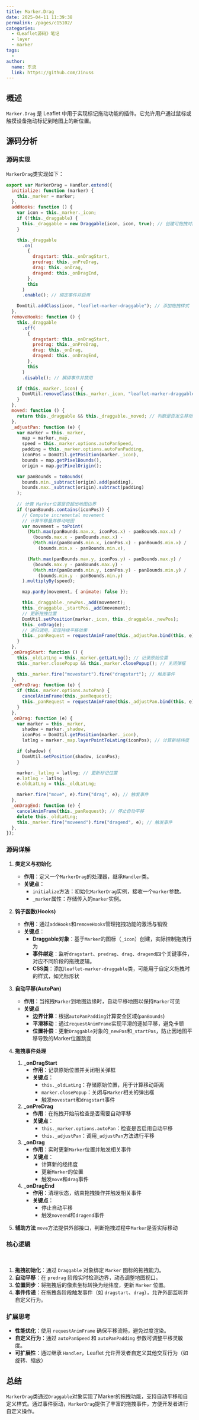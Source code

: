 ```yaml
---
title: Marker.Drag
date: 2025-04-11 11:39:38
permalink: /pages/c15102/
categories:
  - 《Leaflet源码》笔记
  - layer
  - marker
tags:
  -
author:
  name: 东流
  link: https://github.com/Jinuss
---
```


## 概述

`Marker.Drag` 是 Leaflet 中用于实现标记拖动功能的插件。它允许用户通过鼠标或触摸设备拖动标记到地图上的新位置。

## 源码分析

### 源码实现

`MarkerDrag`类实现如下：

```js
export var MarkerDrag = Handler.extend({
  initialize: function (marker) {
    this._marker = marker;
  },
  addHooks: function () {
    var icon = this._marker._icon;
    if (!this._draggable) {
      this._draggable = new Draggable(icon, icon, true); // 创建可拖拽对象
    }

    this._draggable
      .on(
        {
          dragstart: this._onDragStart,
          predrag: this._onPreDrag,
          drag: this._onDrag,
          dragend: this._onDragEnd,
        },
        this
      )
      .enable(); // 绑定事件并启用

    DomUtil.addClass(icon, "leaflet-marker-draggable"); // 添加拖拽样式
  },
  removeHooks: function () {
    this._draggable
      .off(
        {
          dragstart: this._onDragStart,
          predrag: this._onPreDrag,
          drag: this._onDrag,
          dragend: this._onDragEnd,
        },
        this
      )
      .disable(); // 解绑事件并禁用

    if (this._marker._icon) {
      DomUtil.removeClass(this._marker._icon, "leaflet-marker-draggable"); // 移除拖拽样式
    }
  },
  moved: function () {
    return this._draggable && this._draggable._moved; // 判断是否发生移动
  },
  _adjustPan: function (e) {
    var marker = this._marker,
      map = marker._map,
      speed = this._marker.options.autoPanSpeed,
      padding = this._marker.options.autoPanPadding,
      iconPos = DomUtil.getPosition(marker._icon),
      bounds = map.getPixelBounds(),
      origin = map.getPixelOrigin();

    var panBounds = toBounds(
      bounds.min._subtract(origin).add(padding),
      bounds.max._subtract(origin).subtract(padding)
    );
    
    // 计算 Marker位置是否超出地图边界
    if (!panBounds.contains(iconPos)) {
      // Compute incremental movement
      // 计算平移量并移动地图
      var movement = toPoint(
        (Math.max(panBounds.max.x, iconPos.x) - panBounds.max.x) /
          (bounds.max.x - panBounds.max.x) -
          (Math.min(panBounds.min.x, iconPos.x) - panBounds.min.x) /
            (bounds.min.x - panBounds.min.x),

        (Math.max(panBounds.max.y, iconPos.y) - panBounds.max.y) /
          (bounds.max.y - panBounds.max.y) -
          (Math.min(panBounds.min.y, iconPos.y) - panBounds.min.y) /
            (bounds.min.y - panBounds.min.y)
      ).multiplyBy(speed);

      map.panBy(movement, { animate: false });

      this._draggable._newPos._add(movement);
      this._draggable._startPos._add(movement);
      // 更新拖拽位置
      DomUtil.setPosition(marker._icon, this._draggable._newPos);
      this._onDrag(e);
      // 递归调用，实现持续平移效果   
      this._panRequest = requestAnimFrame(this._adjustPan.bind(this, e));
    }
  },
  _onDragStart: function () {
    this._oldLatLng = this._marker.getLatLng(); // 记录原始位置
    this._marker.closePopup && this._marker.closePopup(); // 关闭弹框

    this._marker.fire("movestart").fire("dragstart"); // 触发事件
  },
  _onPreDrag: function (e) {
    if (this._marker.options.autoPan) {
      cancelAnimFrame(this._panRequest);
      this._panRequest = requestAnimFrame(this._adjustPan.bind(this, e));
    }
  },
  _onDrag: function (e) {
    var marker = this._marker,
      shadow = marker._shadow,
      iconPos = DomUtil.getPosition(marker._icon),
      latlng = marker._map.layerPointToLatLng(iconPos); // 计算新经纬度

    if (shadow) {
      DomUtil.setPosition(shadow, iconPos);
    }

    marker._latlng = latlng; // 更新标记位置
    e.latlng - latlng;
    e.oldLatLng = this._oldLatLng;

    marker.fire("move", e).fire("drag", e); // 触发事件
  },
  _onDragEnd: function (e) {
    cancelAnimFrame(this._panRequest); // 停止自动平移
    delete this._oldLatLng;
    this._marker.fire("moveend").fire("dragend", e); // 触发事件
  },
});
```

### 源码详解

1. **类定义与初始化**
   - **作用**：定义一个`MarkerDrag`的处理器，继承`Handler`类。
   - **关键点**：
     - `initialize`方法：初始化`MarkerDrag`实例，接收一个`marker`参数。
     - `_marker`属性：存储传入的`marker`实例。
  
2. **钩子函数(Hooks)**
   - **作用**：通过`addHooks`和`removeHooks`管理拖拽功能的激活与销毁
   - **关键点**：
     - **Draggable对象**：基于`Marker`的图标（`_icon`）创建，实际控制拖拽行为
     - **事件绑定**：监听`dragstart`、`predrag`、`drag`、`dragend`四个关键事件，对应不同阶段的拖拽逻辑。
     - **CSS类**：添加`leaflet-marker-draggable`类，可能用于自定义拖拽时的样式，如光标形状
  
3. **自动平移(AutoPan)**
   - **作用**：当拖拽`Marker`到地图边缘时，自动平移地图以保持`Marker`可见
   - **关键点**
     - **边界计算**：根据`autoPanPadding`计算安全区域(`panBounds`)
     - **平滑移动**：通过`requestAnimFrame`实现平滑的逐帧平移，避免卡顿
     - **位置补偿**：更新`Draggable`对象的`_newPos`和`_startPos`，防止因地图平移导致的Marker位置跳变

4. **拖拽事件处理**
   1. **_onDragStart**
      - **作用**：记录原始位置并关闭相关弹框
      - **关键点**：
        - `this._oldLatLng`：存储原始位置，用于计算移动距离
        - `marker.closePopup`：关闭与`Marker`相关的弹出框
        - 触发`movestart`和`dragstart`事件
   2. **_onPreDrag**
      - **作用**：在拖拽开始前检查是否需要自动平移
      - **关键点**：
        - `this._marker.options.autoPan`：检查是否启用自动平移
        - `this._adjustPan`：调用`_adjustPan`方法进行平移
   3. **_onDrag**
      - **作用**：实时更新`Marker`位置并触发相关事件
      - **关键点**：
        - 计算新的经纬度
        - 更新`Marker`的位置
        - 触发`move`和`drag`事件
   4. **_onDragEnd**
      - **作用**：清理状态，结束拖拽操作并触发相关事件
      - **关键点**：
        - 停止自动平移 
        - 触发`moveend`和`dragend`事件
  
5. **辅助方法**
  `move`方法提供外部接口，判断拖拽过程中`Marker`是否实际移动

### 核心逻辑
​​
1. **拖拽初始化​**​：通过 `Draggable` 对象绑定 `Marker` 图标的拖拽能力。
2. ​**自动平移**​​：在 `predrag` 阶段实时检测边界，动态调整地图视口。
3. ​**位置同步​​**：将拖拽后的像素坐标转换为经纬度，更新 `Marker` 位置。
4. **​事件传递​​**：在拖拽各阶段触发事件（如 `dragstart`、`drag`），允许外部监听并自定义行为。

### 扩展思考

- **性能优化**​​：使用 `requestAnimFrame` 确保平移流畅，避免过度渲染。
- **自定义行为​**​：通过 `autoPanSpeed` 和 `autoPanPadding` 参数可调整平移灵敏度。
- **​可扩展性**​​：通过继承 `Handler`，Leaflet 允许开发者自定义其他交互行为（如旋转、缩放）

## 总结

`MarkerDrag`类通过`Draggable`对象实现了Marker的拖拽功能，支持自动平移和自定义样式。通过事件驱动，`MarkerDrag`提供了丰富的拖拽事件，方便开发者进行自定义操作。